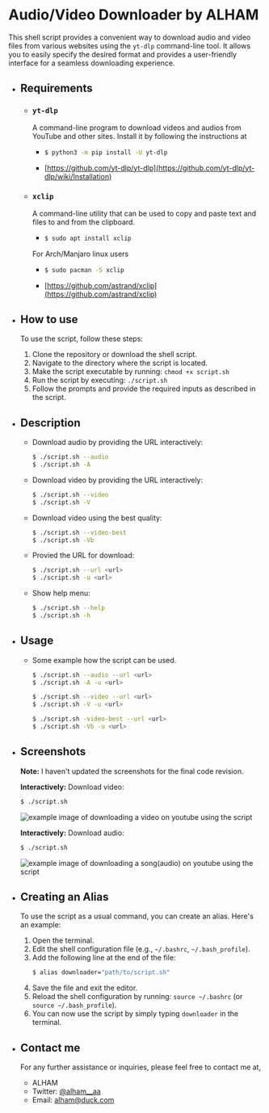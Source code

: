 # Audio/Video Downloader by ALHAM

This shell script provides a convenient way to download audio and video files from various websites using the `yt-dlp` command-line tool. It allows you to easily specify the desired format and provides a user-friendly interface for a seamless downloading experience.

* ## Requirements

    - ### `yt-dlp`
      A command-line program to download videos and audios from YouTube and other sites. Install it by following the instructions at 
        - ```bash
          $ python3 -m pip install -U yt-dlp
          ```
        * [https://github.com/yt-dlp/yt-dlp](https://github.com/yt-dlp/yt-dlp/wiki/Installation)

    - ### `xclip`
      A command-line utility that can be used to copy and paste text and files to and from the clipboard.
        - ```bash
          $ sudo apt install xclip
          ```
      For Arch/Manjaro linux users
        - ```bash
          $ sudo pacman -S xclip
          ```
          
        * [https://github.com/astrand/xclip](https://github.com/astrand/xclip)

* ## How to use

    To use the script, follow these steps:

    1. Clone the repository or download the shell script.
    2. Navigate to the directory where the script is located.
    3. Make the script executable by running: `chmod +x script.sh`
    4. Run the script by executing: `./script.sh`
    5. Follow the prompts and provide the required inputs as described in the script.

* ## Description
    - Download audio by providing the URL interactively:
      ```bash
      $ ./script.sh --audio
      $ ./script.sh -A
      ```
      
    - Download video by providing the URL interactively:
      ```bash
      $ ./script.sh --video
      $ ./script.sh -V
      ```

    - Download video using the best quality:
      ```bash
      $ ./script.sh --video-best
      $ ./script.sh -Vb
      ```
    
    - Provied the URL for download:
      ```bash
      $ ./script.sh --url <url>
      $ ./script.sh -u <url>
      ```

    - Show help menu:
      ```bash
      $ ./script.sh --help
      $ ./script.sh -h
      ```
      
* ## Usage
    - Some example how the script can be used.
      ```bash
      $ ./script.sh --audio --url <url>
      $ ./script.sh -A -u <url>
  
      $ ./script.sh --video --url <url>
      $ ./script.sh -V -u <url>
  
      $ ./script.sh -video-best --url <url>
      $ ./script.sh -Vb -u <url>
      ```  
* ## Screenshots
  **Note:** I haven't updated the screenshots for the final code revision.
  
    **Interactively:** Download video:

    ```bash
    $ ./script.sh
    ```
    ![example image of downloading a video on youtube using the script](https://github.com/mr-alham/projects-of-alham/blob/main/private/Audio_Video-downloader-bash-script(1).png)

    **Interactively:** Download audio:

    ```bash
    $ ./script.sh
    ```
    ![example image of downloading a song(audio) on youtube using the script](https://github.com/mr-alham/projects-of-alham/blob/main/private/Audio_Video-downloader-bash-script-audio.png)

* ## Creating an Alias
    
    To use the script as a usual command, you can create an alias. Here's an example:
    
    1. Open the terminal.
    2. Edit the shell configuration file (e.g., `~/.bashrc`, `~/.bash_profile`).
    3. Add the following line at the end of the file:
       ```bash
       $ alias downloader="path/to/script.sh"
       ```
    4. Save the file and exit the editor.
    5. Reload the shell configuration by running: `source ~/.bashrc` (or `source ~/.bash_profile`).
    6. You can now use the script by simply typing `downloader` in the terminal.
* ## Contact me
   For any further assistance or inquiries, please feel free to contact me at,
    - ALHAM
    - Twitter: [@alham__aa](https://www.twitter.com/@alham__aa)
    - Email: alham@duck.com
